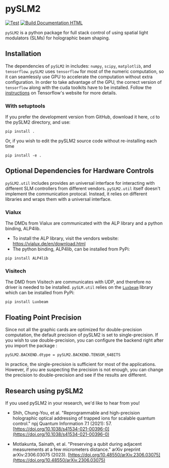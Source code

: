 pySLM2
======
[![Test](https://github.com/QITI/pySLM2/actions/workflows/pytest.yml/badge.svg)](https://github.com/QITI/pySLM2/actions/workflows/pytest.yml)
[![Build Documentation HTML](https://github.com/QITI/pySLM2/actions/workflows/sphinx.yml/badge.svg)](https://github.com/QITI/pySLM2/actions/workflows/sphinx.yml)

`pySLM2` is a python package for full stack control of using spatial light modulators (SLMs) for holographic beam shaping. 


Installation
------------
The dependencies of `pySLM2` in includes: `numpy`, `scipy`, `matplotlib`, and `tensorflow`.
`pySLM2` uses `tensorflow` for most of the numeric computation, so it can seamlessly use GPU to accelerate the computation without extra configuration.
In order to take advantage of the GPU, the correct version of `tensorflow` along with the cuda toolkits have to be installed. Follow the [instructions](https://www.tensorflow.org/install/pip#step-by-step_instructions) on Tensorflow's website for more details.

### With setuptools

If you prefer the development version from GitHub, download it here, `cd` to the pySLM2 directory, and use:
```
pip install .
```

Or, if you wish to edit the pySLM2 source code without re-installing each time

```
pip install -e .
```

Optional Dependencies for Hardware Controls
-------------------------------------------
`pySLM2.util` includes provides an universal interface for interacting with different SLM controllers from different vendors.
`pySLM2.util` itself doesn't implement the communication protocal. Instead, it relies on different libraries and wraps them with a universal interface.

### Vialux
The DMDs from Vialux are communicated with the ALP library and a python binding, ALP4lib.

* To install the ALP library, visit the vendors website: https://vialux.de/en/download.html
* The python binding, ALP4lib, can be installed from PyPi:
```
pip install ALP4lib
```

### Visitech
The DMD from Visitech are communicates with UDP, and therefore no driver is needed to be installed. `pySLM.util` relies on the [`Luxbeam`](https://pypi.org/project/Luxbeam/) library which can be installed from PyPi:
```
pip install Luxbeam
```

Floating Point Precision
------------------------
Since not all the graphic cards are optimized for double-precision computation, the default precision of pySLM2 is set to single-precision.
If you wish to use double-precision, you can configure the backend right after you import the package :
```
pySLM2.BACKEND.dtype = pySLM2.BACKEND.TENSOR_64BITS
```

In practice, the single-precision is sufficient for most of the applications. However, if you are suspecting the precision is not enough, you can change the precision to double-precision and see if the results are different.

Research using pySLM2
---------------------

If you used pySLM2 in your research, we'd like to hear from you!

* Shih, Chung-You, et al. "Reprogrammable and high-precision holographic optical addressing of trapped ions for scalable quantum control." npj Quantum Information 7.1 (2021): 57. [https://doi.org/10.1038/s41534-021-00396-0](https://doi.org/10.1038/s41534-021-00396-0)

* Motlakunta, Sainath, et al. "Preserving a qubit during adjacent measurements at a few micrometers distance." arXiv preprint arXiv:2306.03075 (2023). [https://doi.org/10.48550/arXiv.2306.03075](https://doi.org/10.48550/arXiv.2306.03075)



